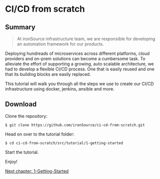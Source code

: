 # CI/CD from scratch

## Summary

> At ironSource infrastructure team, we are responsible for developing an automation framework for our products.

Deploying hundreads of microservices across different platforms, cloud providers and on-prem solutions can become a cumbersome
task. To alleviate the effort of supporting a growing, auto scalable architecture, we had to develop a flexible CI/CD process. One that is easily reused and one that its building blocks are easily replaced. 

This tutorial will walk you through all the steps we use to create our CI/CD infrastructure using docker, jenkins, ansible and more.

## Download

Clone the repository: 

```
$ git clone https://github.com/ironSource/ci-cd-from-scratch.git 
```

Head on over to the tutorial folder: 

```
$ cd ci-cd-from-scratch/src/tutorial/1-getting-started
```

Start the tutorial. 

Enjoy!

[Next chapter: 1-Getting-Started](https://github.com/ironSource/ci-cd-from-scratch/tree/master/src/tutorial/1-getting-started) 
